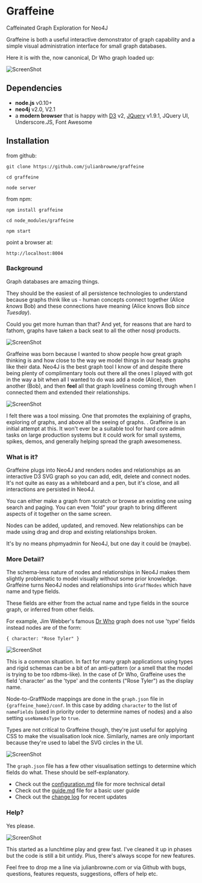 
# Graffeine

Caffeinated Graph Exploration for Neo4J

Graffeine is both a useful interactive demonstrator of graph capability and a simple visual administration
interface for small graph databases.

Here it is with the, now canonical, Dr Who graph loaded up:

![ScreenShot](https://raw.githubusercontent.com/julianbrowne/graffeine/master/public/assets/images/screenshot-drwho.jpeg)

## Dependencies

-   **node.js** v0.10+
-   **neo4j** v2.0, V2.1
-   a **modern browser** that is happy with [D3](http://d3js.org/) v2, [JQuery](http://jquery.com/) v1.9.1, JQuery UI, Underscore.JS, Font Awesome

## Installation

from github:

    git clone https://github.com/julianbrowne/graffeine

    cd graffeine

    node server

from npm:

    npm install graffeine

    cd node_modules/graffeine

    npm start

point a browser at:

    http://localhost:8004
    
### Background

Graph databases are amazing things.

They should be the easiest of all persistence technologies to understand because graphs think like us - human concepts connect together (Alice _knows_ Bob) and these connections have meaning (Alice knows Bob _since Tuesday_).

Could you get more human than that? And yet, for reasons that are hard to fathom, graphs have taken a back seat to all the other nosql products.

![ScreenShot](https://raw.githubusercontent.com/julianbrowne/graffeine/master/public/assets/images/screenshot-alice-bob.jpeg)

Graffeine was born because I wanted to show people how great graph thinking is and how close to the way we model things in our heads graphs like their data. Neo4J is the best graph tool I know of and despite there being plenty of complimentary tools out there all the ones I played with got in the way a bit when all I wanted to do was add a node (Alice), then another (Bob), and then **feel** all that graph loveliness coming through when I connected them and extended their relationships.

![ScreenShot](https://raw.githubusercontent.com/julianbrowne/graffeine/master/public/assets/images/screenshot-self.jpeg)

I felt there was a tool missing. One that promotes the explaining of graphs, exploring of graphs, and above all the seeing of graphs. . Graffeine is an initial attempt at this. It won't ever be a suitable tool for hard core admin tasks on large production systems but it could work for small systems, spikes, demos, and generally helping spread the graph awesomeness.

### What is it?

Graffeine plugs into Neo4J and renders nodes and relationships as an interactive D3 SVG graph so you can add, edit, delete and connect nodes. It's not quite as easy as a whiteboard and a pen, but it's close, and all interactions are persisted in Neo4J.

You can either make a graph from scratch or browse an existing one using search and paging. You can even "fold" your graph to bring different aspects of it together on the same screen.

Nodes can be added, updated, and removed. New relationships can be made using drag and drop and existing relationships broken.

It's by no means phpmyadmin for Neo4J, but one day it could be (maybe).


### More Detail?

The schema-less nature of nodes and relationships in Neo4J makes them slightly problematic to model visually without some prior knowledge. Graffeine turns Neo4J nodes and relationships into ```GraffNodes``` which have name and type fields.

These fields are either from the actual name and type fields in the source graph, or inferred from other fields.

For example, Jim Webber's famous [Dr Who](https://github.com/jimwebber/neo4j-tutorial) graph does not use 'type' fields instead nodes are of the form:

    { character: "Rose Tyler" }

![ScreenShot](https://raw.githubusercontent.com/julianbrowne/graffeine/master/public/assets/images/screenshot-draglet.jpeg)

This is a common situation. In fact for many graph applications using types and rigid schemas can be a bit of an anti-pattern (or a smell that the model is trying to be too rdbms-like). In the case of Dr Who, Graffeine uses the field 'character' as the 'type' and the contents ("Rose Tyler") as the display name.

Node-to-GraffNode mappings are done in the ```graph.json``` file in ```{graffeine_home}/conf```. In this case by adding ```character``` to the list of ```nameFields``` (used in priority order to determine names of nodes) and a also setting ```useNameAsType``` to ```true```.

Types are not critical to Graffeine though, they're just useful for applying CSS to make the visualisation look nice. Similarly, names are only important because they're used to label the SVG circles in the UI.

![ScreenShot](https://raw.githubusercontent.com/julianbrowne/graffeine/master/public/assets/images/screenshot-styled.jpeg)

The ```graph.json``` file has a few other visualisation settings to determine which fields do what. These should be self-explanatory.

* Check out the [configuration.md](configuration.md) file for more technical detail
* Check out the [guide.md](guide.md) file for a basic user guide
* Check out the [change log](changelog.md) for recent updates

### Help?

Yes please.

![ScreenShot](https://raw.githubusercontent.com/julianbrowne/graffeine/master/public/assets/images/screenshot-help.jpeg)

This started as a lunchtime play and grew fast. I've cleaned it up in phases but the code is still a bit untidy. Plus, there's always scope for new features.

Feel free to drop me a line via julianbrowne.com or via Github with bugs, questions, features requests, suggestions, offers of help etc.

